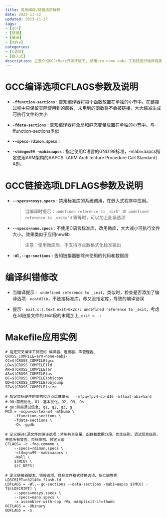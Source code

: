 ```yaml
---
title: 常用编译/链接选项解释
date: 2023-11-22
updated: 2023-11-27
tags:
- [gcc]
- [链接]
- [编译]
- [make]
categories:
- [C语言]
- [嵌入式]
description: 主要介绍GCC+Make开发环境下, 使用arm-none-eabi-工具链进行编译链接, 可选的编译\链接选项, 及其意义解释
---
```


# GCC编译选项CFLAGS参数及说明

- **`-ffunction-sections`** : 告知编译器将每个函数放置在单独的小节中。在链接过程中只保留实际使用到的函数，未用到的函数将不会被链接，大大缩减生成可执行文件的大小

- **`-fdata-sections`** : 告知编译器将全局和静态变量放置在单独的小节中。与-ffunction-sections类似

- **`--specs=rdimon.specs`** : 

- **`-std=gnu99 -mabi=aapcs`** : 指定使用C语言的GNU 99标准，-mabi=aapcs指定使用ARM架构的AAPCS（ARM Architecture Procedure Call Standard）ABI。


# GCC链接选项LDFLAGS参数及说明

- **`--specs=nosys.specs`** : 禁用标准库的系统调用，在嵌入式程序中应用。
    >当编译时提示：`undefined reference to _sbrk' 或 undefined reference to _write'd` 等等时，可以加上此条选项

- **`--specs=nano.specs`** : 不使用C语言标准库，改用微库，大大减小可执行文件大小。效果类似于应用newlib
    >注意：使用微库后，不支持浮点数格式化标准输出

- **`-Wl,--gc-sections`** : 告知链接器删除未使用的代码和数据段


# 编译纠错修改

- 当编译提示:`- undefined reference to _init`，类似时，检查是否添加了编译选项`--nostdlib`，不链接标准库，却又没指定库，导致的编译错误

- 提示`- exit.c:(.text.exit+0x2c): undefined reference to _exit`，考虑在.ld链接文件的.text段的末尾加上`_exit = .;`

# Makefile应用实例


```
# 指定交叉编译工具链的 编译器、连接器、库管理器、
CROSS_COMPILE=arm-none-eabi-
CC=$(CROSS_COMPILE)gcc
LD=$(CROSS_COMPILE)ld
AR=$(CROSS_COMPILE)ar
AS=$(CROSS_COMPILE)as
OC=$(CROSS_COMPILE)objcopy
OD=$(CROSS_COMPILE)objdump
SZ=$(CROSS_COMPILE)size

# 指定目标硬件的架构和浮点运算单元   -mfpu=fpv4-sp-d16 -mfloat-abi=hard 
# O0:禁用优化，O1：基本优化，O2, O3, Os
# g0:禁用调试信息, g1, g2, g3, g
MCU = -mcpu=cortex-m4 -mthumb \
	-ffunction-sections \
	-fdata-sections \
	-Os -ggdb

# 定义编译C源文件的编译选项：禁用共享变量、函数和数据分段、优化级别、调试信息级别、开启所有警告、目标架构、预定义宏
CFLAGS= -c -fno-common \
	--specs=rdimon.specs \
	-std=gnu99 -mabi=aapcs \
	-Wall \
	$(MCU) \
	$(C_DEFS)

# 定义链接器脚本、链接选项、目标文件格式转换选项、反汇编等等
LDSCRIPT=n32l40x_flash.ld
LDFLAGS = -Wl,--gc-sections --data-sections -mabi=aapcs $(MCU) -T$(LDSCRIPT) \
	--specs=nosys.specs \
	--specs=nano.specs \
	-x assembler-with-cpp -Wa,-mimplicit-it=thumb
OCFLAGS	= -Obinary
ODFLAGS	= -S
```
